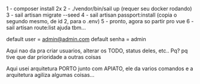 1 - composer install 2x
2 - ./vendor/bin/sail up (requer seu docker rodando)
3 - sail artisan migrate --seed
4 - sail artisan passport:install (copia o segundo mesmo, de id 2, para o .env)
5 - pronto, agora so partir pro vue
6 - sail artisan route:list ajuda tbm...


default user = admin@admin.com
default senha = admin

Aqui nao da pra criar usuarios, alterar os TODO, status deles, etc..
Pq? pq tive que dar prioridade a outras coisas

Aqui usei arquitetura PORTO junto com APIATO, ele da varios comandos e a arquitetura agiliza algumas coisas... 
